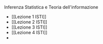 Inferenza Statistica e Teoria dell'informazione

- [[Lezione 1 ISTI]]
- [[Lezione 2 ISTI]]
- [[Lezione 3 ISTI]]
- [[Lezione 4 ISTI]]
- 
